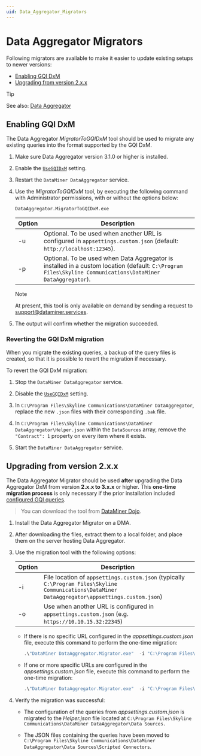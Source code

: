 ```yaml
---
uid: Data_Aggregator_Migrators
---
```


# Data Aggregator Migrators

Following migrators are available to make it easier to update existing setups to newer versions:

- [Enabling GQI DxM](#enabling-gqi-dxm)
- [Upgrading from version 2.x.x](#upgrading-from-version-2xx)

> [!TIP]
> See also: [Data Aggregator](xref:Data_Aggregator_DxM)

## Enabling GQI DxM

The Data Aggregator *MigratorToGQIDxM* tool should be used to migrate any existing queries into the format supported by the GQI DxM.

1. Make sure Data Aggregator version 3.1.0 or higher is installed.

1. Enable the [`UseGQIDxM`](xref:Data_Aggregator_settings#using-the-gqi-dxm-for-queries) setting.

1. Restart the `DataMiner DataAggregator` service.

1. Use the *MigratorToGQIDxM* tool, by executing the following command with Administrator permissions, with or without the options below:

   ```bat
   DataAggregator.MigratorToGQIDxM.exe
   ```

   | Option | Description |
   |--|--|
   | -u | Optional. To be used when another URL is configured in `appsettings.custom.json` (default: `http://localhost:12345`). |
   | -p | Optional. To be used when Data Aggregator is installed in a custom location (default: `C:\Program Files\Skyline Communications\DataMiner DataAggregator`). |

   > [!NOTE]
   > At present, this tool is only available on demand by sending a request to <support@dataminer.services>.

1. The output will confirm whether the migration succeeded.

### Reverting the GQI DxM migration

When you migrate the existing queries, a backup of the query files is created, so that it is possible to revert the migration if necessary.

To revert the GQI DxM migration:

1. Stop the `DataMiner DataAggregator` service.

1. Disable the [`UseGQIDxM`](xref:Data_Aggregator_settings#using-the-gqi-dxm-for-queries) setting.

1. In `C:\Program Files\Skyline Communications\DataMiner DataAggregator`, replace the new `.json` files with their corresponding `.bak` file.

1. In `C:\Program Files\Skyline Communications\DataMiner DataAggregator\Helper.json` within the `DataSources` array, remove the `"Contract": 1` property on every item where it exists.

1. Start the `DataMiner DataAggregator` service.

## Upgrading from version 2.x.x

The Data Aggregator Migrator should be used **after** upgrading the Data Aggregator DxM from version **2.x.x to 3.x.x** or higher. This **one-time migration process** is only necessary if the prior installation included [configured GQI queries](xref:Data_Aggregator_queries).

> You can download the tool from [DataMiner Dojo](https://community.dataminer.services/download/data-aggregator-migrator/).

1. Install the Data Aggregator Migrator on a DMA.

1. After downloading the files, extract them to a local folder, and place them on the server hosting Data Aggregator.

1. Use the migration tool with the following options:

   | Option | Description |
   |--|--|
   | -i | File location of `appsettings.custom.json` (typically `C:\Program Files\Skyline Communications\DataMiner DataAggregator\appsettings.custom.json`) |
   | -o | Use when another URL is configured in `appsettings.custom.json` (e.g. `https://10.10.15.32:22345`) |

   - If there is no specific URL configured in the *appsettings.custom.json* file, execute this command to perform the one-time migration:

     ```powershell
     .\"DataMiner DataAggregator.Migrator.exe"  -i "C:\Program Files\Skyline Communications\DataMiner DataAggregator\appsettings.custom.json" 
     ```

   - If one or more specific URLs are configured in the *appsettings.custom.json* file, execute this command to perform the one-time migration:

     ```powershell
     .\"DataMiner DataAggregator.Migrator.exe"  -i "C:\Program Files\Skyline Communications\DataMiner DataAggregator\appsettings.custom.json" -o "https://10.10.15.32:22345/api/" 
     ```

1. Verify the migration was successful:

   - The configuration of the queries from *appsettings.custom.json* is migrated to the *Helper.json* file  located at `C:\Program Files\Skyline Communications\DataMiner DataAggregator\Data Sources.`

   - The JSON files containing the queries have been moved to `C:\Program Files\Skyline Communications\DataMiner DataAggregator\Data Sources\Scripted Connectors`.
